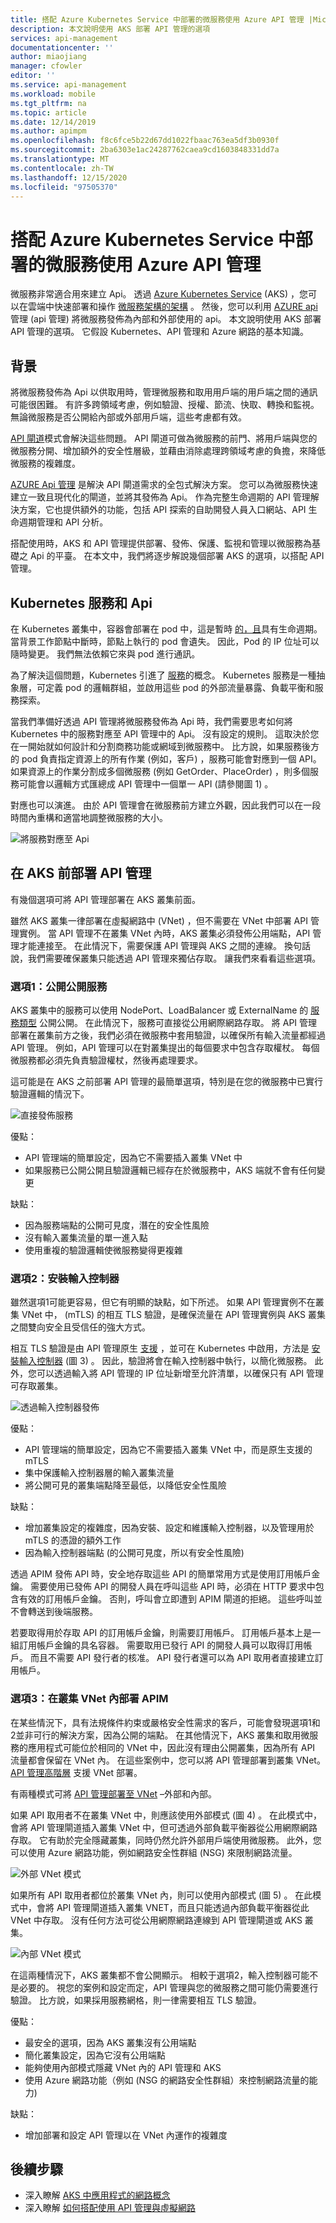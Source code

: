 ```yaml
---
title: 搭配 Azure Kubernetes Service 中部署的微服務使用 Azure API 管理 |Microsoft Docs
description: 本文說明使用 AKS 部署 API 管理的選項
services: api-management
documentationcenter: ''
author: miaojiang
manager: cfowler
editor: ''
ms.service: api-management
ms.workload: mobile
ms.tgt_pltfrm: na
ms.topic: article
ms.date: 12/14/2019
ms.author: apimpm
ms.openlocfilehash: f8c6fce5b22d67dd1022fbaac763ea5df3b0930f
ms.sourcegitcommit: 2ba6303e1ac24287762caea9cd1603848331dd7a
ms.translationtype: MT
ms.contentlocale: zh-TW
ms.lasthandoff: 12/15/2020
ms.locfileid: "97505370"
---
```

# <a name="use-azure-api-management-with-microservices-deployed-in-azure-kubernetes-service"></a>搭配 Azure Kubernetes Service 中部署的微服務使用 Azure API 管理

微服務非常適合用來建立 Api。 透過 [Azure Kubernetes Service](https://azure.microsoft.com/services/kubernetes-service/) (AKS) ，您可以在雲端中快速部署和操作 [微服務架構的架構](/azure/architecture/guide/architecture-styles/microservices) 。 然後，您可以利用 [AZURE api](https://aka.ms/apimrocks) 管理 (api 管理) 將微服務發佈為內部和外部使用的 api。 本文說明使用 AKS 部署 API 管理的選項。 它假設 Kubernetes、API 管理和 Azure 網路的基本知識。 

## <a name="background"></a>背景

將微服務發佈為 Api 以供取用時，管理微服務和取用用戶端的用戶端之間的通訊可能很困難。 有許多跨領域考慮，例如驗證、授權、節流、快取、轉換和監視。 無論微服務是否公開給內部或外部用戶端，這些考慮都有效。 

[API 閘道](/dotnet/architecture/microservices/architect-microservice-container-applications/direct-client-to-microservice-communication-versus-the-api-gateway-pattern)模式會解決這些問題。 API 閘道可做為微服務的前門、將用戶端與您的微服務分開、增加額外的安全性層級，並藉由消除處理跨領域考慮的負擔，來降低微服務的複雜度。 

[AZURE Api 管理](https://aka.ms/apimrocks) 是解決 API 閘道需求的全包式解決方案。 您可以為微服務快速建立一致且現代化的閘道，並將其發佈為 Api。 作為完整生命週期的 API 管理解決方案，它也提供額外的功能，包括 API 探索的自助開發人員入口網站、API 生命週期管理和 API 分析。

搭配使用時，AKS 和 API 管理提供部署、發佈、保護、監視和管理以微服務為基礎之 Api 的平臺。 在本文中，我們將逐步解說幾個部署 AKS 的選項，以搭配 API 管理。 

## <a name="kubernetes-services-and-apis"></a>Kubernetes 服務和 Api

在 Kubernetes 叢集中，容器會部署在 pod 中，這是暫時 [的，且](https://kubernetes.io/docs/concepts/workloads/pods/pod/)具有生命週期。 當背景工作節點中斷時，節點上執行的 pod 會遺失。 因此，Pod 的 IP 位址可以隨時變更。 我們無法依賴它來與 pod 進行通訊。 

為了解決這個問題，Kubernetes 引進了 [服務](https://kubernetes.io/docs/concepts/services-networking/service/)的概念。 Kubernetes 服務是一種抽象層，可定義 pod 的邏輯群組，並啟用這些 pod 的外部流量暴露、負載平衡和服務探索。 

當我們準備好透過 API 管理將微服務發佈為 Api 時，我們需要思考如何將 Kubernetes 中的服務對應至 API 管理中的 Api。 沒有設定的規則。 這取決於您在一開始就如何設計和分割商務功能或網域到微服務中。 比方說，如果服務後方的 pod 負責指定資源上的所有作業 (例如，客戶) ，服務可能會對應到一個 API。 如果資源上的作業分割成多個微服務 (例如 GetOrder、PlaceOrder) ，則多個服務可能會以邏輯方式匯總成 API 管理中一個單一 API (請參閱圖 1) 。 

對應也可以演進。 由於 API 管理會在微服務前方建立外觀，因此我們可以在一段時間內重構和適當地調整微服務的大小。 

![將服務對應至 Api](./media/api-management-aks/service-api-mapping.png)

## <a name="deploy-api-management-in-front-of-aks"></a>在 AKS 前部署 API 管理

有幾個選項可將 API 管理部署在 AKS 叢集前面。 

雖然 AKS 叢集一律部署在虛擬網路中 (VNet) ，但不需要在 VNet 中部署 API 管理實例。 當 API 管理不在叢集 VNet 內時，AKS 叢集必須發佈公用端點，API 管理才能連接至。 在此情況下，需要保護 API 管理與 AKS 之間的連線。 換句話說，我們需要確保叢集只能透過 API 管理來獨佔存取。 讓我們來看看這些選項。 

### <a name="option-1-expose-services-publicly"></a>選項1：公開公開服務

AKS 叢集中的服務可以使用 NodePort、LoadBalancer 或 ExternalName 的 [服務類型](../aks/concepts-network.md) 公開公開。 在此情況下，服務可直接從公用網際網路存取。 將 API 管理部署在叢集前方之後，我們必須在微服務中套用驗證，以確保所有輸入流量都經過 API 管理。 例如，API 管理可以在對叢集提出的每個要求中包含存取權杖。 每個微服務都必須先負責驗證權杖，然後再處理要求。 


這可能是在 AKS 之前部署 API 管理的最簡單選項，特別是在您的微服務中已實行驗證邏輯的情況下。 

![直接發佈服務](./media/api-management-aks/direct.png)

優點：
* API 管理端的簡單設定，因為它不需要插入叢集 VNet 中
* 如果服務已公開公開且驗證邏輯已經存在於微服務中，AKS 端就不會有任何變更

缺點：
* 因為服務端點的公開可見度，潛在的安全性風險
* 沒有輸入叢集流量的單一進入點
* 使用重複的驗證邏輯使微服務變得更複雜

### <a name="option-2-install-an-ingress-controller"></a>選項2：安裝輸入控制器

雖然選項1可能更容易，但它有明顯的缺點，如下所述。 如果 API 管理實例不在叢集 VNet 中， (mTLS) 的相互 TLS 驗證，是確保流量在 API 管理實例與 AKS 叢集之間雙向安全且受信任的強大方式。 

相互 TLS 驗證是由 API 管理原生 [支援](./api-management-howto-mutual-certificates.md) ，並可在 Kubernetes 中啟用，方法是 [安裝輸入控制器](../aks/ingress-own-tls.md) (圖 3) 。 因此，驗證將會在輸入控制器中執行，以簡化微服務。 此外，您可以透過輸入將 API 管理的 IP 位址新增至允許清單，以確保只有 API 管理可存取叢集。  

 
![透過輸入控制器發佈](./media/api-management-aks/ingress-controller.png)


優點：
* API 管理端的簡單設定，因為它不需要插入叢集 VNet 中，而是原生支援的 mTLS
* 集中保護輸入控制器層的輸入叢集流量
* 將公開可見的叢集端點降至最低，以降低安全性風險

缺點：
* 增加叢集設定的複雜度，因為安裝、設定和維護輸入控制器，以及管理用於 mTLS 的憑證的額外工作
* 因為輸入控制器端點 (的公開可見度，所以有安全性風險) 


透過 APIM 發佈 API 時，安全地存取這些 API 的簡單常用方式是使用訂用帳戶金鑰。 需要使用已發佈 API 的開發人員在呼叫這些 API 時，必須在 HTTP 要求中包含有效的訂用帳戶金鑰。 否則，呼叫會立即遭到 APIM 閘道的拒絕。 這些呼叫並不會轉送到後端服務。

若要取得用於存取 API 的訂用帳戶金鑰，則需要訂用帳戶。 訂用帳戶基本上是一組訂用帳戶金鑰的具名容器。 需要取用已發行 API 的開發人員可以取得訂用帳戶。 而且不需要 API 發行者的核准。 API 發行者還可以為 API 取用者直接建立訂用帳戶。

### <a name="option-3-deploy-apim-inside-the-cluster-vnet"></a>選項3：在叢集 VNet 內部署 APIM

在某些情況下，具有法規條件約束或嚴格安全性需求的客戶，可能會發現選項1和2並非可行的解決方案，因為公開的端點。 在其他情況下，AKS 叢集和取用微服務的應用程式可能位於相同的 VNet 中，因此沒有理由公開叢集，因為所有 API 流量都會保留在 VNet 內。 在這些案例中，您可以將 API 管理部署到叢集 VNet。 [API 管理高階層](https://aka.ms/apimpricing) 支援 VNet 部署。 

有兩種模式可將 [API 管理部署至 VNet](./api-management-using-with-vnet.md) –外部和內部。 

如果 API 取用者不在叢集 VNet 中，則應該使用外部模式 (圖 4) 。 在此模式中，會將 API 管理閘道插入叢集 VNet 中，但可透過外部負載平衡器從公用網際網路存取。 它有助於完全隱藏叢集，同時仍然允許外部用戶端使用微服務。 此外，您可以使用 Azure 網路功能，例如網路安全性群組 (NSG) 來限制網路流量。

![外部 VNet 模式](./media/api-management-aks/vnet-external.png)

如果所有 API 取用者都位於叢集 VNet 內，則可以使用內部模式 (圖 5) 。 在此模式中，會將 API 管理閘道插入叢集 VNET，而且只能透過內部負載平衡器從此 VNet 中存取。 沒有任何方法可從公用網際網路連線到 API 管理閘道或 AKS 叢集。 

![內部 VNet 模式](./media/api-management-aks/vnet-internal.png)

 在這兩種情況下，AKS 叢集都不會公開顯示。 相較于選項2，輸入控制器可能不是必要的。 視您的案例和設定而定，API 管理與您的微服務之間可能仍需要進行驗證。 比方說，如果採用服務網格，則一律需要相互 TLS 驗證。 

優點：
* 最安全的選項，因為 AKS 叢集沒有公用端點
* 簡化叢集設定，因為它沒有公用端點
* 能夠使用內部模式隱藏 VNet 內的 API 管理和 AKS
* 使用 Azure 網路功能（例如 (NSG 的網路安全性群組）來控制網路流量的能力) 

缺點：
* 增加部署和設定 API 管理以在 VNet 內運作的複雜度

## <a name="next-steps"></a>後續步驟

* 深入瞭解 [AKS 中應用程式的網路概念](../aks/concepts-network.md)
* 深入瞭解 [如何搭配使用 API 管理與虛擬網路](./api-management-using-with-vnet.md)
